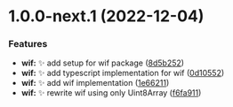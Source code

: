 # 1.0.0-next.1 (2022-12-04)

### Features

- **wif:** :sparkles: add setup for wif package ([8d5b252](https://github.com/nabla-studio/nablajs/commit/8d5b25211be7b0def7bcee8d8918ecf4b22196e0))
- **wif:** :sparkles: add typescript implementation for wif ([0d10552](https://github.com/nabla-studio/nablajs/commit/0d10552a237d8c6cf8e594dbed766e1629b7369b))
- **wif:** :sparkles: add wif implementation ([1e66211](https://github.com/nabla-studio/nablajs/commit/1e66211bb8cc1f1a504e9d3ed2bddfcc6fee94dd))
- **wif:** :sparkles: rewrite wif using only Uint8Array ([f6fa911](https://github.com/nabla-studio/nablajs/commit/f6fa9112db6721aeaf99f32a3bda1dfc11798f89))
